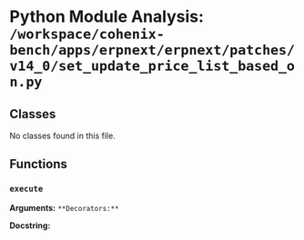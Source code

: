 # Python Module Analysis: `/workspace/cohenix-bench/apps/erpnext/erpnext/patches/v14_0/set_update_price_list_based_on.py`

## Classes

No classes found in this file.


## Functions

### `execute`
**Arguments:** ``
**Decorators:** ``

**Docstring:**
```

```

